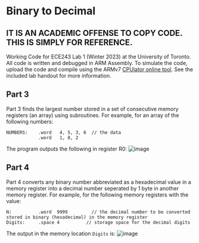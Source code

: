 # Binary to Decimal
## IT IS AN ACADEMIC OFFENSE TO COPY CODE. THIS IS SIMPLY FOR REFERENCE.
Working Code for ECE243 Lab 1 (Winter 2023) at the University of Toronto. All code is written and debugged in ARM Assembly. To simulate the code, upload the code and compile using the ARMv7 [CPUlator online tool](https://cpulator.01xz.net/?sys=arm-de1soc "CPUlator"). See the included lab handout for more information.

## Part 3
Part 3 finds the largest number stored in a set of consecutive memory registers (an array) using subroutines. For example, for an array of the following numbers:
```assembly
NUMBERS:    .word   4, 5, 3, 6  // the data
            .word   1, 8, 2
```
The program outputs the following in register R0:
![image](https://user-images.githubusercontent.com/105998663/221732609-148f4ef1-b281-494a-91d1-44cf95db88aa.png)

## Part 4
Part 4 converts any binary number abbreviated as a hexadecimal value in a memory register into a decimal number seperated by 1 byte in another memory register. For example, for the following memory registers with the value:
```assembly
N:          .word  9999         // the decimal number to be converted stored in binary (hexadecimal) in the memory register
Digits:     .space 4          // storage space for the decimal digits
```
The output in the memory location ```Digits``` is:
![image](https://user-images.githubusercontent.com/105998663/221733229-edf08c0c-f27a-4085-8962-46bb9c6c737e.png)
